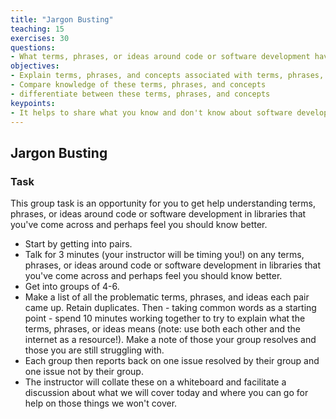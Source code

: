 ```yaml
---
title: "Jargon Busting"
teaching: 15
exercises: 30
questions:
- What terms, phrases, or ideas around code or software development have you come across and perhaps feel you should know better?
objectives:
- Explain terms, phrases, and concepts associated with terms, phrases, or ideas around code or software development in libraries
- Compare knowledge of these terms, phrases, and concepts
- differentiate between these terms, phrases, and concepts
keypoints:
- It helps to share what you know and don't know about software development and data science jargon
---
```


## Jargon Busting

### Task

This group task is an opportunity for you to get help understanding terms, phrases, or ideas around code or software development in libraries that you've come across and perhaps feel you should know better.

- Start by getting into pairs.
- Talk for 3 minutes (your instructor will be timing you!) on any terms, phrases, or ideas around code or software development in libraries that you've come across and perhaps feel you should know better.
- Get into groups of 4-6. 
- Make a list of all the problematic terms, phrases, and ideas each pair came up. Retain duplicates. Then - taking common words as a starting point - spend 10 minutes working together to try to explain what the terms, phrases, or ideas means (note: use both each other and the internet as a resource!). Make a note of those your group resolves and those you are still struggling with.
- Each group then reports back on one issue resolved by their group and one issue not by their group.
- The instructor will collate these on a whiteboard and facilitate a discussion about what we will cover today and where you can go for help on those things we won't cover.

